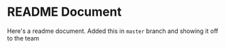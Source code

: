 # README Document

Here's a readme document. Added this in `master` branch and showing it off to the team
